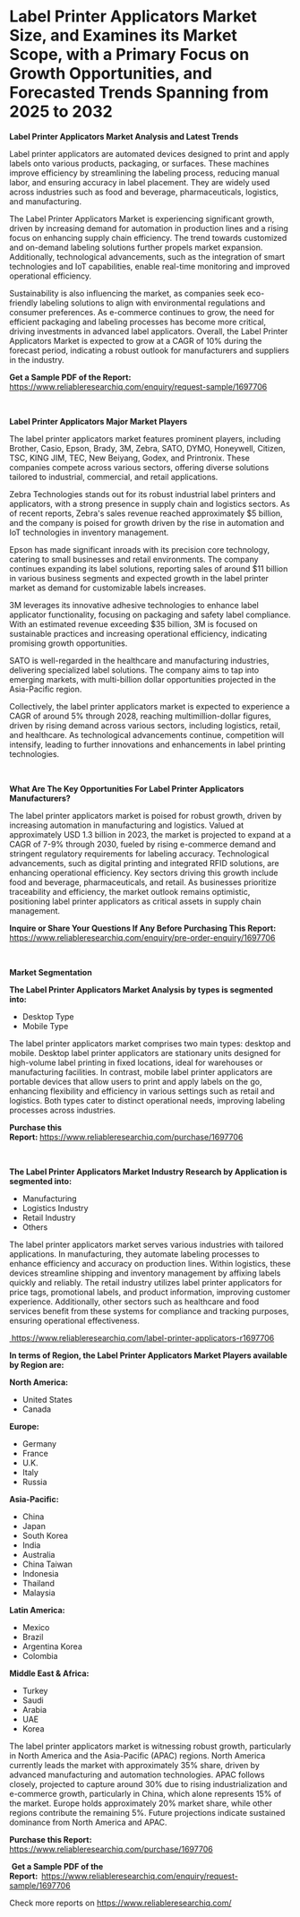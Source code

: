 <p><h1>Label Printer Applicators Market Size, and Examines its Market Scope, with a Primary Focus on Growth Opportunities, and Forecasted Trends Spanning from 2025 to 2032</h1></p><p><strong>Label Printer Applicators Market Analysis and Latest Trends</strong></p>
<p><p>Label printer applicators are automated devices designed to print and apply labels onto various products, packaging, or surfaces. These machines improve efficiency by streamlining the labeling process, reducing manual labor, and ensuring accuracy in label placement. They are widely used across industries such as food and beverage, pharmaceuticals, logistics, and manufacturing.</p><p>The Label Printer Applicators Market is experiencing significant growth, driven by increasing demand for automation in production lines and a rising focus on enhancing supply chain efficiency. The trend towards customized and on-demand labeling solutions further propels market expansion. Additionally, technological advancements, such as the integration of smart technologies and IoT capabilities, enable real-time monitoring and improved operational efficiency.</p><p>Sustainability is also influencing the market, as companies seek eco-friendly labeling solutions to align with environmental regulations and consumer preferences. As e-commerce continues to grow, the need for efficient packaging and labeling processes has become more critical, driving investments in advanced label applicators. Overall, the Label Printer Applicators Market is expected to grow at a CAGR of 10% during the forecast period, indicating a robust outlook for manufacturers and suppliers in the industry.</p></p>
<p><strong>Get a Sample PDF of the Report:&nbsp;</strong> <a href="https://www.reliableresearchiq.com/enquiry/request-sample/1697706?utm_campaign=3103&utm_medium=2&utm_source=Github&utm_content=ia&utm_term=10042025&utm_id=label-printer-applicators">https://www.reliableresearchiq.com/enquiry/request-sample/1697706</a></p>
<p>&nbsp;</p>
<p><strong>Label Printer Applicators Major Market Players</strong></p>
<p><p>The label printer applicators market features prominent players, including Brother, Casio, Epson, Brady, 3M, Zebra, SATO, DYMO, Honeywell, Citizen, TSC, KING JIM, TEC, New Beiyang, Godex, and Printronix. These companies compete across various sectors, offering diverse solutions tailored to industrial, commercial, and retail applications.</p><p>Zebra Technologies stands out for its robust industrial label printers and applicators, with a strong presence in supply chain and logistics sectors. As of recent reports, Zebra's sales revenue reached approximately $5 billion, and the company is poised for growth driven by the rise in automation and IoT technologies in inventory management.</p><p>Epson has made significant inroads with its precision core technology, catering to small businesses and retail environments. The company continues expanding its label solutions, reporting sales of around $11 billion in various business segments and expected growth in the label printer market as demand for customizable labels increases.</p><p>3M leverages its innovative adhesive technologies to enhance label applicator functionality, focusing on packaging and safety label compliance. With an estimated revenue exceeding $35 billion, 3M is focused on sustainable practices and increasing operational efficiency, indicating promising growth opportunities.</p><p>SATO is well-regarded in the healthcare and manufacturing industries, delivering specialized label solutions. The company aims to tap into emerging markets, with multi-billion dollar opportunities projected in the Asia-Pacific region.</p><p>Collectively, the label printer applicators market is expected to experience a CAGR of around 5% through 2028, reaching multimillion-dollar figures, driven by rising demand across various sectors, including logistics, retail, and healthcare. As technological advancements continue, competition will intensify, leading to further innovations and enhancements in label printing technologies.</p></p>
<p>&nbsp;</p>
<p><strong>What Are The Key Opportunities For Label Printer Applicators Manufacturers?</strong></p>
<p><p>The label printer applicators market is poised for robust growth, driven by increasing automation in manufacturing and logistics. Valued at approximately USD 1.3 billion in 2023, the market is projected to expand at a CAGR of 7-9% through 2030, fueled by rising e-commerce demand and stringent regulatory requirements for labeling accuracy. Technological advancements, such as digital printing and integrated RFID solutions, are enhancing operational efficiency. Key sectors driving this growth include food and beverage, pharmaceuticals, and retail. As businesses prioritize traceability and efficiency, the market outlook remains optimistic, positioning label printer applicators as critical assets in supply chain management.</p></p>
<p><strong>Inquire or Share Your Questions If Any Before Purchasing This Report:</strong> <a href="https://www.reliableresearchiq.com/enquiry/pre-order-enquiry/1697706?utm_campaign=3103&utm_medium=2&utm_source=Github&utm_content=ia&utm_term=10042025&utm_id=label-printer-applicators">https://www.reliableresearchiq.com/enquiry/pre-order-enquiry/1697706</a></p>
<p>&nbsp;</p>
<p><strong>Market Segmentation</strong></p>
<p><strong>The Label Printer Applicators Market Analysis by types is segmented into:</strong></p>
<p><ul><li>Desktop Type</li><li>Mobile Type</li></ul></p>
<p><p>The label printer applicators market comprises two main types: desktop and mobile. Desktop label printer applicators are stationary units designed for high-volume label printing in fixed locations, ideal for warehouses or manufacturing facilities. In contrast, mobile label printer applicators are portable devices that allow users to print and apply labels on the go, enhancing flexibility and efficiency in various settings such as retail and logistics. Both types cater to distinct operational needs, improving labeling processes across industries.</p></p>
<p><strong>Purchase this Report:&nbsp;</strong><a href="https://www.reliableresearchiq.com/purchase/1697706?utm_campaign=3103&utm_medium=2&utm_source=Github&utm_content=ia&utm_term=10042025&utm_id=label-printer-applicators">https://www.reliableresearchiq.com/purchase/1697706</a></p>
<p>&nbsp;</p>
<p><strong>The Label Printer Applicators Market Industry Research by Application is segmented into:</strong></p>
<p><ul><li>Manufacturing</li><li>Logistics Industry</li><li>Retail Industry</li><li>Others</li></ul></p>
<p><p>The label printer applicators market serves various industries with tailored applications. In manufacturing, they automate labeling processes to enhance efficiency and accuracy on production lines. Within logistics, these devices streamline shipping and inventory management by affixing labels quickly and reliably. The retail industry utilizes label printer applicators for price tags, promotional labels, and product information, improving customer experience. Additionally, other sectors such as healthcare and food services benefit from these systems for compliance and tracking purposes, ensuring operational effectiveness.</p></p>
<p><a href="https://www.reliableresearchiq.com/label-printer-applicators-r1697706?utm_campaign=3103&utm_medium=2&utm_source=Github&utm_content=ia&utm_term=10042025&utm_id=label-printer-applicators">&nbsp;https://www.reliableresearchiq.com/label-printer-applicators-r1697706</a></p>
<p><strong>In terms of Region, the Label Printer Applicators Market Players available by Region are:</strong></p>
<p>
    <p> <strong> North America: </strong>
        <ul>
            <li>United States</li>
            <li>Canada</li>
        </ul>
        </p> 
    <p> <strong> Europe: </strong>
        <ul>
            <li>Germany</li>
            <li>France</li>
            <li>U.K.</li>
            <li>Italy</li>
            <li>Russia</li>
        </ul>
        </p> 
    <p> <strong> Asia-Pacific: </strong>
        <ul>
            <li>China</li>
            <li>Japan</li>
            <li>South Korea</li>
            <li>India</li>
            <li>Australia</li>
            <li>China Taiwan</li>
            <li>Indonesia</li>
            <li>Thailand</li>
            <li>Malaysia</li>
        </ul>
        </p> 
    <p> <strong> Latin America: </strong>
        <ul>
            <li>Mexico</li>
            <li>Brazil</li>
            <li>Argentina Korea</li>
            <li>Colombia</li>
        </ul>
        </p> 
    <p> <strong> Middle East & Africa: </strong>
        <ul>
            <li>Turkey</li>
            <li>Saudi</li>
            <li>Arabia</li>
            <li>UAE</li>
            <li>Korea</li>
        </ul>
    </p>
    </p>
<p><p>The label printer applicators market is witnessing robust growth, particularly in North America and the Asia-Pacific (APAC) regions. North America currently leads the market with approximately 35% share, driven by advanced manufacturing and automation technologies. APAC follows closely, projected to capture around 30% due to rising industrialization and e-commerce growth, particularly in China, which alone represents 15% of the market. Europe holds approximately 20% market share, while other regions contribute the remaining 5%. Future projections indicate sustained dominance from North America and APAC.</p></p>
<p><strong>Purchase this Report: </strong><a href="https://www.reliableresearchiq.com/purchase/1697706?utm_campaign=3103&utm_medium=2&utm_source=Github&utm_content=ia&utm_term=10042025&utm_id=label-printer-applicators">https://www.reliableresearchiq.com/purchase/1697706</a></p>
<p>&nbsp;<strong>Get a Sample PDF of the Report:&nbsp;&nbsp;</strong><a href="https://www.reliableresearchiq.com/enquiry/request-sample/1697706?utm_campaign=3103&utm_medium=2&utm_source=Github&utm_content=ia&utm_term=10042025&utm_id=label-printer-applicators">https://www.reliableresearchiq.com/enquiry/request-sample/1697706</a></p>
<p><strong></strong></p>
<p>Check more reports on <a href="https://www.reliableresearchiq.com/?utm_campaign=3103&utm_medium=2&utm_source=Github&utm_content=ia&utm_term=10042025&utm_id=label-printer-applicators">https://www.reliableresearchiq.com/</a></p>